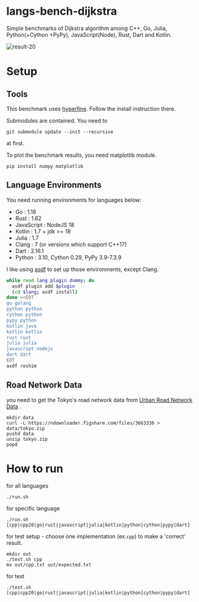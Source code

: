 # langs-bench-dijkstra
Simple benchmarks of Dijkstra algorithm among C++, Go, Julia, Python(+Cython +PyPy), JavaScript(Node), Rust, Dart and Kotlin.

![result-20](https://user-images.githubusercontent.com/2533597/179347589-1102cfbf-78e5-4a40-a7a8-b4e4e4d82ebe.png)

# Setup

## Tools

This benchmark uses [hyperfine](https://github.com/sharkdp/hyperfine). Follow the install instruction there.


Submodules are contained. You need to

```
git submodule update --init --recursive
```

 at first.

To plot the benchmark results, you need matplotlib module.

```
pip install numpy matplotlib
```

## Language Environments

You need running environments for languages below:
- Go : 1.18
- Rust : 1.62
- JavaScript : NodeJS 18
- Kotlin : 1.7 + jdk >= 18
- Julia : 1.7
- Clang : 7 (or versions which support C++17)
- Dart : 2.16.1
- Python : 3.10, Cython 0.29, PyPy 3.9-7.3.9

I like using [asdf](https://asdf-vm.com/#/) to set up those environments, except Clang.

```setup.sh
while read lang plugin dummy; do
  asdf plugin add $plugin
  (cd $lang; asdf install)
done <<EOT
go golang
python python
cython python
pypy python
kotlin java
kotlin kotlin
rust rust
julia julia
javascript nodejs
dart dart
EOT
asdf reshim
```

## Road Network Data

you need to get the Tokyo's road network data from [Urban Road Network Data](https://figshare.com/articles/Urban_Road_Network_Data/2061897) .
```
mkdir data
curl -L https://ndownloader.figshare.com/files/3663336 > data/tokyo.zip
pushd data
unzip tokyo.zip
popd
```

# How to run

for all languages
```
./run.sh
```

for specific language
```
./run.sh [cpp|cpp20|go|rust|javascript|julia|kotlin|python|cython|pypy|dart]
```

for test setup - choose one implementation (ex.`cpp`) to make a 'correct' result.
```
mkdir out
./test.sh cpp
mv out/cpp.txt out/expected.txt
```

for test
```
./test.sh [cpp|cpp20|go|rust|javascript|julia|kotlin|python|cython|pypy|dart]
```
